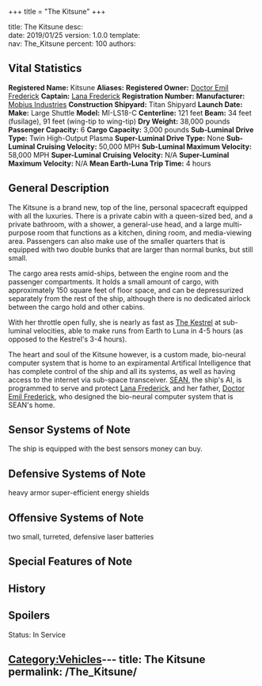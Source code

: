 +++
title = "The Kitsune"
+++

title:		The Kitsune
desc:		
date:		2019/01/25
version:	1.0.0
template:	
nav:		The_Kitsune
percent:	100
authors:	
## Vital Statistics

**Registered Name:** Kitsune
**Aliases:**
**Registered Owner:** [Doctor Emil
Frederick](Emil_Frederick,_PHD "wikilink")
**Captain:** [Lana Frederick](Lana_Frederick "wikilink")
**Registration Number:**
**Manufacturer:** [Mobius Industries](Mobius_Industries "wikilink")
**Construction Shipyard:** Titan Shipyard
**Launch Date:**
**Make:** Large Shuttle
**Model:** MI-LS18-C
**Centerline:** 121 feet
**Beam:** 34 feet (fusilage), 91 feet (wing-tip to wing-tip)
**Dry Weight:** 38,000 pounds
**Passenger Capacity:** 6
**Cargo Capacity:** 3,000 pounds
**Sub-Luminal Drive Type:** Twin High-Output Plasma
**Super-Luminal Drive Type:** None
**Sub-Luminal Cruising Velocity:** 50,000 MPH
**Sub-Luminal Maximum Velocity:** 58,000 MPH
**Super-Luminal Cruising Velocity:** N/A
**Super-Luminal Maximum Velocity:** N/A
**Mean Earth-Luna Trip Time:** 4 hours

## General Description

The Kitsune is a brand new, top of the line, personal spacecraft
equipped with all the luxuries. There is a private cabin with a
queen-sized bed, and a private bathroom, with a shower, a general-use
head, and a large multi-purpose room that functions as a kitchen, dining
room, and media-viewing area. Passengers can also make use of the
smaller quarters that is equipped with two double bunks that are larger
than normal bunks, but still small.

The cargo area rests amid-ships, between the engine room and the
passenger compartments. It holds a small amount of cargo, with
approximately 150 square feet of floor space, and can be depressurized
separately from the rest of the ship, although there is no dedicated
airlock between the cargo hold and other cabins.

With her throttle open fully, she is nearly as fast as [The
Kestrel](The_Kestrel "wikilink") at sub-luminal velocities, able to make
runs from Earth to Luna in 4-5 hours (as opposed to the Kestrel's 3-4
hours).

The heart and soul of the Kitsune however, is a custom made, bio-neural
computer system that is home to an expiramental Artifical Intelligence
that has complete control of the ship and all its systems, as well as
having access to the internet via sub-space transceiver.
[SEAN](SEAN "wikilink"), the ship's AI, is programmed to serve and
protect [Lana Frederick](Lana_Frederick "wikilink"), and her father,
[Doctor Emil Frederick](Emil_Frederick,_PHD "wikilink"), who designed
the bio-neural computer system that is SEAN's home.

## Sensor Systems of Note

The ship is equipped with the best sensors money can buy.

## Defensive Systems of Note

heavy armor super-efficient energy shields

## Offensive Systems of Note

two small, turreted, defensive laser batteries

## Special Features of Note

## History

## Spoilers

<spoiler text="Status">Status: In Service</spoiler>

[Category:Vehicles](Category:Vehicles "wikilink")---
title: The Kitsune
permalink: /The_Kitsune/
---

